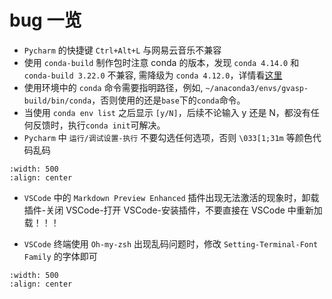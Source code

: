 # bug 一览

- `Pycharm` 的快捷键 `Ctrl+Alt+L` 与网易云音乐不兼容
- 使用 `conda-build` 制作包时注意 conda 的版本，发现 `conda 4.14.0` 和 `conda-build 3.22.0` 不兼容, 需降级为 `conda 4.12.0`，详情看[这里](https://github.com/conda/conda-build/issues/4484)
- 使用环境中的 `conda` 命令需要指明路径，例如, `~/anaconda3/envs/gvasp-build/bin/conda`，否则使用的还是`base`下的`conda`命令。
- 当使用 `conda env list` 之后显示 `[y/N]`，后续不论输入 y 还是 N，都没有任何反馈时，执行`conda init`可解决。
- `Pycharm` 中 `运行/调试设置-执行` 不要勾选任何选项，否则 `\033[1;31m` 等颜色代码乱码

```{image} pycharm.png
:width: 500
:align: center
```

- `VSCode` 中的 `Markdown Preview Enhanced` 插件出现无法激活的现象时，卸载插件-关闭 VSCode-打开 VSCode-安装插件，不要直接在 VSCode 中重新加载！！！

- `VSCode` 终端使用 `Oh-my-zsh` 出现乱码问题时，修改 `Setting-Terminal-Font Family` 的字体即可

```{image} vscode-terminal.png
:width: 500
:align: center
```
